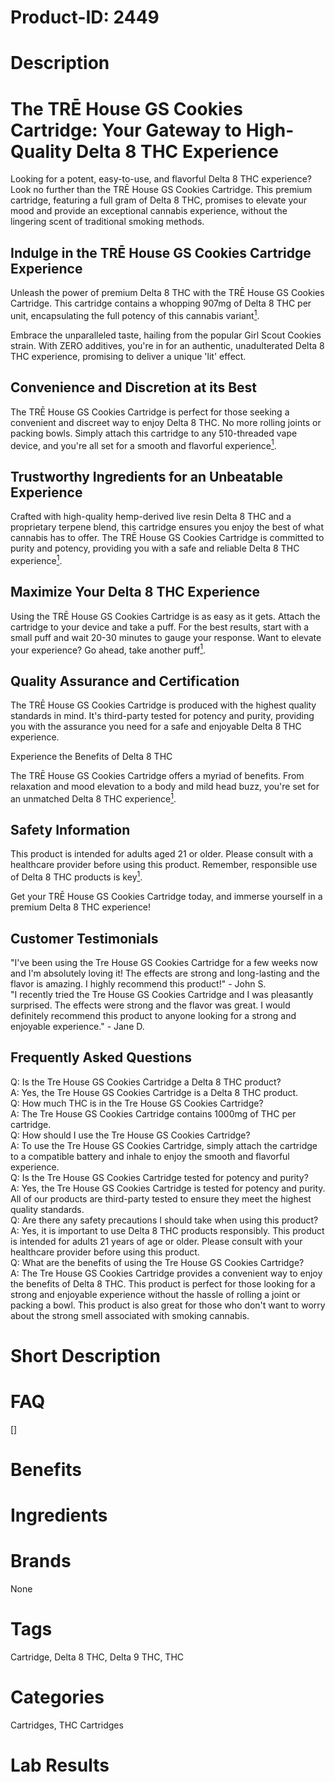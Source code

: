 # Product-ID: 2449

# Description

<div class="flex flex-grow flex-col gap-3">
<div class="min-h-[20px] flex flex-col items-start gap-4 whitespace-pre-wrap break-words">
<div class="markdown prose w-full break-words dark:prose-invert dark">
<h1>The TRĒ House GS Cookies Cartridge: Your Gateway to High-Quality Delta 8 THC Experience</h1>
<p>Looking for a potent, easy-to-use, and flavorful Delta 8 THC experience? Look no further than the TRĒ House GS Cookies Cartridge. This premium cartridge, featuring a full gram of Delta 8 THC, promises to elevate your mood and provide an exceptional cannabis experience, without the lingering scent of traditional smoking methods.</p>
<h2>Indulge in the TRĒ House GS Cookies Cartridge Experience</h2>
<p>Unleash the power of premium Delta 8 THC with the TRĒ House GS Cookies Cartridge. This cartridge contains a whopping 907mg of Delta 8 THC per unit, encapsulating the full potency of this cannabis variant​<span class="" data-state="closed"><a class="px-0.5 text-green-600 !no-underline" href="https://trehouse.com/product/live-resin-delta-8-cartridge-gs-cookies-indica-1g/" target="_blank" rel="noopener noreferrer"><sup>1</sup></a></span>​.</p>
<p>Embrace the unparalleled taste, hailing from the popular Girl Scout Cookies strain. With ZERO additives, you're in for an authentic, unadulterated Delta 8 THC experience, promising to deliver a unique 'lit' effect​.</p>
<h2>Convenience and Discretion at its Best</h2>
<p>The TRĒ House GS Cookies Cartridge is perfect for those seeking a convenient and discreet way to enjoy Delta 8 THC. No more rolling joints or packing bowls. Simply attach this cartridge to any 510-threaded vape device, and you're all set for a smooth and flavorful experience​<span class="" data-state="closed"><a class="px-0.5 text-green-600 !no-underline" href="https://trehouse.com/product/live-resin-delta-8-cartridge-gs-cookies-indica-1g/" target="_blank" rel="noopener noreferrer"><sup>1</sup></a></span>​.</p>
<h2>Trustworthy Ingredients for an Unbeatable Experience</h2>
<p>Crafted with high-quality hemp-derived live resin Delta 8 THC and a proprietary terpene blend, this cartridge ensures you enjoy the best of what cannabis has to offer. The TRĒ House GS Cookies Cartridge is committed to purity and potency, providing you with a safe and reliable Delta 8 THC experience​<span class="" data-state="closed"><a class="px-0.5 text-green-600 !no-underline" href="https://trehouse.com/product/live-resin-delta-8-cartridge-gs-cookies-indica-1g/" target="_blank" rel="noopener noreferrer"><sup>1</sup></a></span>​.</p>
<h2>Maximize Your Delta 8 THC Experience</h2>
<p>Using the TRĒ House GS Cookies Cartridge is as easy as it gets. Attach the cartridge to your device and take a puff. For the best results, start with a small puff and wait 20-30 minutes to gauge your response. Want to elevate your experience? Go ahead, take another puff​<span class="" data-state="closed"><a class="px-0.5 text-green-600 !no-underline" href="https://trehouse.com/product/live-resin-delta-8-cartridge-gs-cookies-indica-1g/" target="_blank" rel="noopener noreferrer"><sup>1</sup></a></span>​.</p>
<h2>Quality Assurance and Certification</h2>
<p>The TRĒ House GS Cookies Cartridge is produced with the highest quality standards in mind. It's third-party tested for potency and purity, providing you with the assurance you need for a safe and enjoyable Delta 8 THC experience.</p>
<p>Experience the Benefits of Delta 8 THC</p>
<p>The TRĒ House GS Cookies Cartridge offers a myriad of benefits. From relaxation and mood elevation to a body and mild head buzz, you're set for an unmatched Delta 8 THC experience​<span class="" data-state="closed"><a class="px-0.5 text-green-600 !no-underline" href="https://trehouse.com/product/live-resin-delta-8-cartridge-gs-cookies-indica-1g/" target="_blank" rel="noopener noreferrer"><sup>1</sup></a></span>​.</p>
<h2>Safety Information</h2>
<p>This product is intended for adults aged 21 or older. Please consult with a healthcare provider before using this product. Remember, responsible use of Delta 8 THC products is key​<span class="" data-state="closed"><a class="px-0.5 text-green-600 !no-underline" href="https://trehouse.com/product/live-resin-delta-8-cartridge-gs-cookies-indica-1g/" target="_blank" rel="noopener noreferrer"><sup>1</sup></a></span>​.</p>
<p>Get your TRĒ House GS Cookies Cartridge today, and immerse yourself in a premium Delta 8 THC experience!</p>
</div>
</div>
</div>
<h2>Customer Testimonials</h2>
<p>"I've been using the Tre House GS Cookies Cartridge for a few weeks now and I'm absolutely loving it! The effects are strong and long-lasting and the flavor is amazing. I highly recommend this product!" - John S.<br />
"I recently tried the Tre House GS Cookies Cartridge and I was pleasantly surprised. The effects were strong and the flavor was great. I would definitely recommend this product to anyone looking for a strong and enjoyable experience." - Jane D.</p>
<h2>Frequently Asked Questions</h2>
<p>Q: Is the Tre House GS Cookies Cartridge a Delta 8 THC product?<br />
A: Yes, the Tre House GS Cookies Cartridge is a Delta 8 THC product.<br />
Q: How much THC is in the Tre House GS Cookies Cartridge?<br />
A: The Tre House GS Cookies Cartridge contains 1000mg of THC per cartridge.<br />
Q: How should I use the Tre House GS Cookies Cartridge?<br />
A: To use the Tre House GS Cookies Cartridge, simply attach the cartridge to a compatible battery and inhale to enjoy the smooth and flavorful experience.<br />
Q: Is the Tre House GS Cookies Cartridge tested for potency and purity?<br />
A: Yes, the Tre House GS Cookies Cartridge is tested for potency and purity. All of our products are third-party tested to ensure they meet the highest quality standards.<br />
Q: Are there any safety precautions I should take when using this product?<br />
A: Yes, it is important to use Delta 8 THC products responsibly. This product is intended for adults 21 years of age or older. Please consult with your healthcare provider before using this product.<br />
Q: What are the benefits of using the Tre House GS Cookies Cartridge?<br />
A: The Tre House GS Cookies Cartridge provides a convenient way to enjoy the benefits of Delta 8 THC. This product is perfect for those looking for a strong and enjoyable experience without the hassle of rolling a joint or packing a bowl. This product is also great for those who don't want to worry about the strong smell associated with smoking cannabis.</p>


# Short Description



# FAQ
[]

# Benefits



# Ingredients



# Brands

None

# Tags

Cartridge, Delta 8 THC, Delta 9 THC, THC

# Categories

Cartridges, THC Cartridges

# Lab Results
